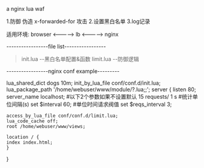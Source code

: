 a nginx lua waf

1.防御 伪造 x-forwarded-for 攻击
2.设置黑白名单
3.log记录


适用环境:
browser <-----> lb <-----> nginx
        


-----------------file list-----------------
>init.lua  --黑白名单配置&函数
>limit.lua  --防御逻辑



-----------------nginx conf example---------

lua_shared_dict dogs 10m;
init_by_lua_file conf/conf.d/init.lua;
lua_package_path '/home/webuser/www/module/?.lua;;';
server {
        listen       80;
        server_name  localhost;
	#以下2个参数如果不设置默认 15 requests/ 1 s
	#统计单位间隔(s)
	set $interval 60; 
	#单位时间请求阀值
	set $reqs_interval 3;
	
	access_by_lua_file conf/conf.d/limit.lua;
	lua_code_cache off;
	root /home/webuser/www/views;

    location / {
	index index.html;
	}

}

